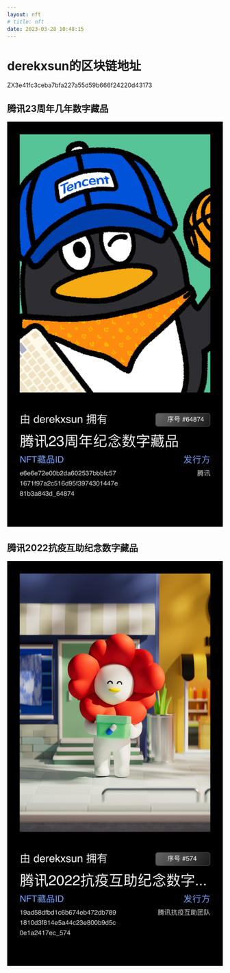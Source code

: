 ```yaml
---
layout: nft
# title: nft
date: 2023-03-28 10:48:15
---
```

# derekxsun的区块链地址

ZX3e41fc3ceba7bfa227a55d59b666f24220d43173


## 腾讯23周年几年数字藏品 

![腾讯23周年几年数字藏品](/source/nft/source/nft1.PNG)

## 腾讯2022抗疫互助纪念数字藏品
![腾讯2022抗疫互助纪念数字藏品](/source/nft/source/nft2.PNG)